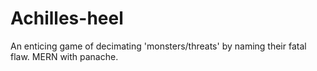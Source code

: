 # Achilles-heel
An enticing game of decimating 'monsters/threats' by naming their fatal flaw. MERN with panache.
